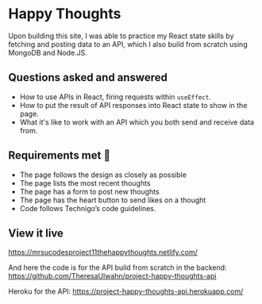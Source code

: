 # Happy Thoughts 

Upon building this site, I was able to practice my React state skills by fetching and posting data to an API, which I also build from scratch using MongoDB and Node.JS.

## Questions asked and answered

* How to use APIs in React, firing requests within `useEffect`.
* How to put the result of API responses into React state to show in the page.
* What it's like to work with an API which you both send and receive data from.

## Requirements met 🧪

* The page follows the design as closely as possible
* The page lists the most recent thoughts
* The page has a form to post new thoughts
* The page has the heart button to send likes on a thought
* Code follows Technigo’s code guidelines.

## View it live

https://mrsucodesproject11thehappythoughts.netlify.com/

And here the code is for the API build from scratch in the backend: https://github.com/TheresaUlwahn/project-happy-thoughts-api

Heroku for the API: https://project-happy-thoughts-api.herokuapp.com/
